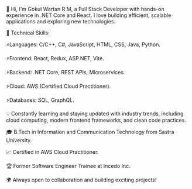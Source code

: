 👋 Hi, I'm Gokul Wartan R M, a Full Stack Developer with hands-on experience in .NET Core and React. I love building efficient, scalable applications and exploring new technologies.


🌟 Technical Skills:

⚡Languages: C/C++, C#, JavaScript, HTML, CSS, Java, Python.

⚡Frontend: React, Redux, ASP.NET, Vite.

⚡Backend: .NET Core, REST APIs, Microservices.

⚡Cloud: AWS (Certified Cloud Practitioner).

⚡Databases: SQL, GraphQL.


💡 Constantly learning and staying updated with industry trends, including cloud computing, modern frontend frameworks, and clean code practices.

🎓 B.Tech in Information and Communication Technology from Sastra University.

📈 Certified in AWS Cloud Practitioner.

🏆 Former Software Engineer Trainee at Incedo Inc.


🌍 Always open to collaboration and building exciting projects!

